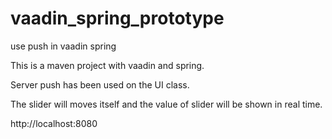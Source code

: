 # vaadin_spring_prototype
use push in vaadin spring

This is a maven project with vaadin and spring.

Server push has been used on the UI class.

The slider will moves itself and the value of slider will be shown in real time.

http://localhost:8080